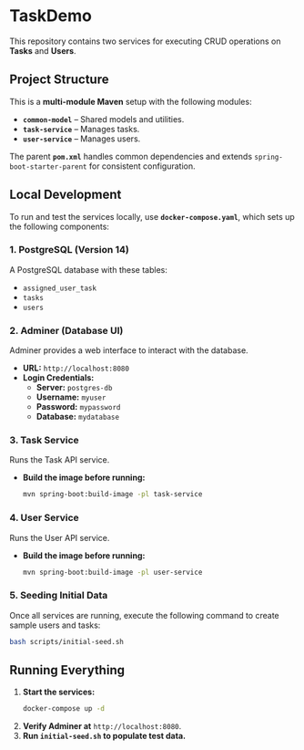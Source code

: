 # TaskDemo

This repository contains two services for executing CRUD operations on **Tasks** and **Users**.

## Project Structure

This is a **multi-module Maven** setup with the following modules:

- **`common-model`** – Shared models and utilities.
- **`task-service`** – Manages tasks.
- **`user-service`** – Manages users.

The parent **`pom.xml`** handles common dependencies and extends `spring-boot-starter-parent` for
consistent configuration.

## Local Development

To run and test the services locally, use **`docker-compose.yaml`**, which sets up the following
components:

### **1. PostgreSQL (Version 14)**

A PostgreSQL database with these tables:

- `assigned_user_task`
- `tasks`
- `users`

### **2. Adminer (Database UI)**

Adminer provides a web interface to interact with the database.

- **URL:** `http://localhost:8080`
- **Login Credentials:**
    - **Server:** `postgres-db`
    - **Username:** `myuser`
    - **Password:** `mypassword`
    - **Database:** `mydatabase`

### **3. Task Service**

Runs the Task API service.

- **Build the image before running:**
  ```sh
  mvn spring-boot:build-image -pl task-service
  ```  

### **4. User Service**

Runs the User API service.

- **Build the image before running:**
  ```sh
  mvn spring-boot:build-image -pl user-service
  ```  

### **5. Seeding Initial Data**

Once all services are running, execute the following command to create sample users and tasks:

```sh
bash scripts/initial-seed.sh
```  

## Running Everything

1. **Start the services:**
   ```sh
   docker-compose up -d
   ```  
2. **Verify Adminer at** `http://localhost:8080`.
3. **Run `initial-seed.sh` to populate test data.**